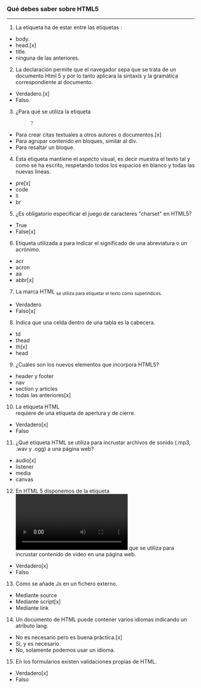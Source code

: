 ### Qué debes saber sobre HTML5

---

1. La etiqueta <meta> ha de estar entre las etiquetas :

- body.
- head.[x]
- title.
- ninguna de las anteriores.

2. La declaración <!doctype html> permite que el navegador sepa que se trata de un documento Html 5 y por lo tanto aplicara la sintaxis y la gramática correspondiente al documento.

- Verdadero.[x]
- Falso.

3. ¿Para qué se utiliza la etiqueta <blockquote>?

- Para crear citas textuales a otros autores o documentos.[x]
- Para agrupar contenido en bloques, similar al div.
- Para resaltar un bloque.

4. Esta etiqueta mantiene el aspecto visual, es decir muestra el texto tal y como se ha escrito, respetando todos los espacios en blanco y todas las nuevas lineas.

- pre[x]
- code
- li
- br

5. ¿Es obligatorio especificar el juego de caracteres "charset" en HTML5?

- True
- False[x]

6. Etiqueta utilizada a para indicar el significado de una abreviatura o un acrónimo.

- acr
- acron
- aa
- abbr[x]

7. La marca HTML <sub> se utiliza para etiquetar el texto como superíndices.

- Verdadero
- Falso[x]

8. Indica que una celda dentro de una tabla es la cabecera.

- td
- thead
- th[x]
- head

9. ¿Cuáles son los nuevos elementos que incorpora HTML5?

- header y footer
- nav
- section y articles
- todas las anteriores[x]

10. La etiqueta HTML **<section>** requiere de una etiqueta de apertura y de cierre.

- Verdadero[x]
- Falso

11. ¿Qué etiqueta HTML se utiliza para incrustar archivos de sonido (.mp3, .wav y .ogg) a una página web?

- audio[x]
- listener
- media
- canvas

12. En HTML 5 disponemos de la etiqueta **<video>** que se utiliza para incrustar contenido de video en una página web.

- Verdadero[x]
- Falso

13. Cómo se añade Js en un fichero externo.

- Mediante source
- Mediante script[x]
- Mediante link

14. Un documento de HTML puede contener varios idiomas indicando un atributo lang.

- No es necesario pero es buena práctica.[x]
- Si, y es necesario.
- No, solamente podemos usar un idioma.

15. En los formularios existen validaciones propias de HTML.

- Verdadero[x]
- Falso
